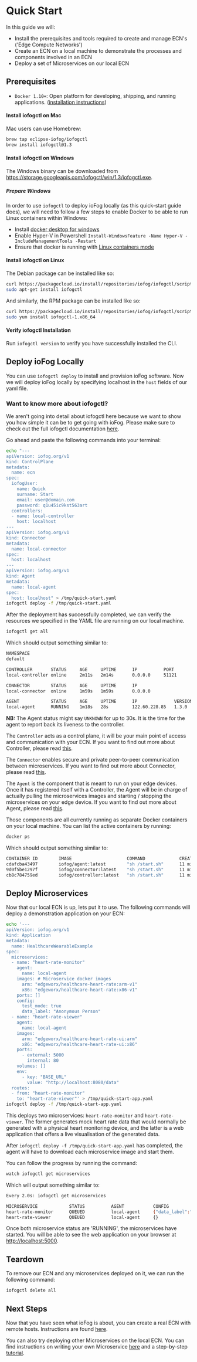 # Quick Start

In this guide we will:

- Install the prerequisites and tools required to create and manage ECN's ('Edge Compute Networks')
- Create an ECN on a local machine to demonstrate the processes and components involved in an ECN
- Deploy a set of Microservices on our local ECN

## Prerequisites

- `Docker 1.10+`: Open platform for developing, shipping, and running applications. ([installation instructions](https://docs.docker.com/install/))

#### Install iofogctl on Mac

Mac users can use Homebrew:

```bash
brew tap eclipse-iofog/iofogctl
brew install iofogctl@1.3
```

#### Install iofogctl on Windows

The Windows binary can be downloaded from https://storage.googleapis.com/iofogctl/win/1.3/iofogctl.exe.

##### Prepare Windows

In order to use `iofogctl` to deploy ioFog locally (as this quick-start guide does), we will need to follow a few steps to enable Docker to be able to run Linux containers within Windows:

* Install [docker desktop for windows](https://download.docker.com/win/stable/Docker%20Desktop%20Installer.exe)
* Enable Hyper-V in Powershell `Install-WindowsFeature -Name Hyper-V -IncludeManagementTools -Restart`
* Ensure that docker is running with [Linux containers mode](https://docs.docker.com/docker-for-windows/#switch-between-windows-and-linux-containers)

#### Install iofogctl on Linux

The Debian package can be installed like so:

```bash
curl https://packagecloud.io/install/repositories/iofog/iofogctl/script.deb.sh | sudo bash
sudo apt-get install iofogctl
```

And similarly, the RPM package can be installed like so:

```bash
curl https://packagecloud.io/install/repositories/iofog/iofogctl/script.rpm.sh | sudo bash
sudo yum install iofogctl-1.x86_64
```

#### Verify iofogctl Installation

Run `iofogctl version` to verify you have successfully installed the CLI.

## Deploy ioFog Locally

You can use `iofogctl deploy` to install and provision ioFog software. Now we will deploy ioFog locally by specifying localhost in the `host` fields of our yaml file.

<aside class="notifications note">
  <h3><img src="/images/icos/ico-note.svg" alt="">Want to know more about iofogctl?</h3>
  <p>We aren't going into detail about iofogctl here because we want to show you how simple it can be to get going with ioFog. Please make sure to check out the full iofogctl documentation <a href="../iofogctl/usage.html">here</a>.</p>
</aside>

Go ahead and paste the following commands into your terminal:

```bash
echo "---
apiVersion: iofog.org/v1
kind: ControlPlane
metadata:
  name: ecn
spec:
  iofogUser:
    name: Quick
    surname: Start
    email: user@domain.com
    password: q1u45ic9kst563art
  controllers:
  - name: local-controller
    host: localhost
---
apiVersion: iofog.org/v1
kind: Connector
metadata:
  name: local-connector
spec:
  host: localhost
---
apiVersion: iofog.org/v1
kind: Agent
metadata:
  name: local-agent
spec:
  host: localhost" > /tmp/quick-start.yaml
iofogctl deploy -f /tmp/quick-start.yaml
```

After the deployment has successfully completed, we can verify the resources we specified in the YAML file are running on our local machine.

```bash
iofogctl get all
```

Which should output something similar to:

```bash
NAMESPACE
default

CONTROLLER       STATUS		AGE		UPTIME		IP		    PORT
local-controller online		2m11s   2m14s		0.0.0.0		51121

CONNECTOR        STATUS		AGE		UPTIME		IP
local-connector  online		1m59s   1m59s		0.0.0.0

AGENT            STATUS		AGE		UPTIME		IP	            VERSION
local-agent      RUNNING	1m18s   28s         122.60.228.85   1.3.0
```

**NB:** The Agent status might say `UNKNOWN` for up to 30s. It is the time for the agent to report back its liveness to the controller.

The `Controller` acts as a control plane, it will be your main point of access and communication with your ECN. If you want to find out more about Controller, please read <a href="../controllers/overview.html">this</a>.

The `Connector` enables secure and private peer-to-peer communication between microservices. If you want to find out more about Connector, please read <a href="../connectors/overview.html">this</a>.

The `Agent` is the component that is meant to run on your edge devices. Once it has registered itself with a Controller, the Agent will be in charge of actually pulling the microservices images and starting / stopping the microservices on your edge device. If you want to find out more about Agent, please read <a href="../agents/overview.html">this</a>.

Those components are all currently running as separate Docker containers on your local machine. You can list the active containers by running:

```bash
docker ps
```

Which should output something similar to:

```bash
CONTAINER ID        IMAGE                     COMMAND             CREATED             STATUS              PORTS                                            NAMES
cdafcba43497        iofog/agent:latest        "sh /start.sh"      11 minutes ago      Up 11 minutes       0.0.0.0:54321->54321/tcp, 0.0.0.0:8081->22/tcp   iofog-agent
9d0f5be1297f        iofog/connector:latest    "sh /start.sh"      11 minutes ago      Up 11 minutes       0.0.0.0:8080->8080/tcp                           iofog-connector
cb8c784759ed        iofog/controller:latest   "sh /start.sh"      11 minutes ago      Up 11 minutes       0.0.0.0:51121->51121/tcp, 0.0.0.0:8008->80/tcp   iofog-controller
```

## Deploy Microservices

Now that our local ECN is up, lets put it to use. The following commands will deploy a demonstration application on your ECN:

```bash
echo '---
apiVersion: iofog.org/v1
kind: Application
metadata:
  name: HealthcareWearableExample
spec:
  microservices:
  - name: "heart-rate-monitor"
    agent:
      name: local-agent
    images: # Microservice docker images
      arm: "edgeworx/healthcare-heart-rate:arm-v1"
      x86: "edgeworx/healthcare-heart-rate:x86-v1"
    ports: []
    config:
      test_mode: true
      data_label: "Anonymous Person"
  - name: "heart-rate-viewer"
    agent:
      name: local-agent
    images:
      arm: "edgeworx/healthcare-heart-rate-ui:arm"
      x86: "edgeworx/healthcare-heart-rate-ui:x86"
    ports:
      - external: 5000
        internal: 80
    volumes: []
    env:
      - key: "BASE_URL"
        value: "http://localhost:8080/data"
  routes:
  - from: "heart-rate-monitor"
    to: "heart-rate-viewer"' > /tmp/quick-start-app.yaml
iofogctl deploy -f /tmp/quick-start-app.yaml
```

This deploys two microservices: `heart-rate-monitor` and `heart-rate-viewer`. The former generates mock heart rate data that would normally be generated with a physical heart monitoring device, and the latter is a web application that offers a live visualisation of the generated data.

After `iofogctl deploy -f /tmp/quick-start-app.yaml` has completed, the agent will have to download each microservice image and start them.

You can follow the progress by running the command:

```bash
watch iofogctl get microservices
```

Which will output something similar to:

```bash
Every 2.0s: iofogctl get microservices                                                                                                                                                  Alexandres-MacBook-Pro.local: Wed Sep 11 16:17:34 2019

MICROSERVICE            STATUS          AGENT           CONFIG                                                  ROUTES                  VOLUMES         PORTS
heart-rate-monitor      QUEUED          local-agent     {"data_label":"Anonymous Person","test_mode":true}      heart-rate-viewer
heart-rate-viewer       QUEUED          local-agent     {}                                                                                              5000:80
```

Once both microservice status are 'RUNNING', the microservices have started. You will be able to see the web application on your browser at <a href="http://localhost:5000/" target="_blank">http://localhost:5000</a>.

## Teardown

To remove our ECN and any microservices deployed on it, we can run the following command:

```bash
iofogctl delete all
```

## Next Steps

Now that you have seen what ioFog is about, you can create a real ECN with remote hosts. Instructions are found [here](../remote-deployment/introduction.html).

You can also try deploying other Microservices on the local ECN. You can find instructions on writing your own Microservice [here](../writing-microservices/overview.html) and a step-by-step [tutorial](../tutorial/introduction.html).
